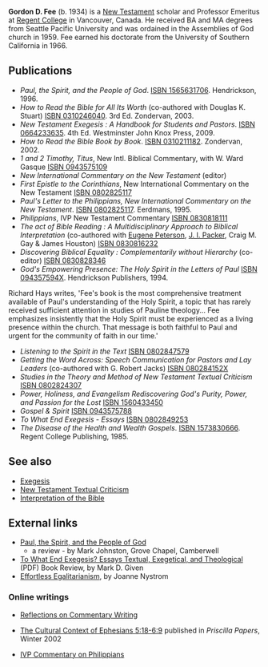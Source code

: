**Gordon D. Fee** (b. 1934) is a
[New Testament](New_Testament "New Testament") scholar and
Professor Emeritus at
[Regent College](Regent_College "Regent College") in Vancouver,
Canada. He received BA and MA degrees from Seattle Pacific
University and was ordained in the Assemblies of God church in
1959. Fee earned his doctorate from the University of Southern
California in 1966.

## Publications

-   *Paul, the Spirit, and the People of God*.
    [ISBN 1565631706](http://www.theopedia.com/Special:BookSources/1565631706).
    Hendrickson, 1996.
-   *How to Read the Bible for All Its Worth* (co-authored with
    Douglas K. Stuart)
    [ISBN 0310246040](http://www.theopedia.com/Special:BookSources/0310246040).
    3rd Ed. Zondervan, 2003.
-   *New Testament Exegesis : A Handbook for Students and Pastors*.
    [ISBN 0664233635](http://www.theopedia.com/Special:BookSources/0664233635).
    4th Ed. Westminster John Knox Press, 2009.
-   *How to Read the Bible Book by Book*.
    [ISBN 0310211182](http://www.theopedia.com/Special:BookSources/0310211182).
    Zondervan, 2002.
-   *1 and 2 Timothy, Titus*, New Intl. Biblical Commentary, with
    W. Ward Gasque
    [ISBN 0943575109](http://www.theopedia.com/Special:BookSources/0943575109)
-   *New International Commentary on the New Testament* (editor)
-   *First Epistle to the Corinthians*, New International
    Commentary on the New Testament
    [ISBN 0802825117](http://www.theopedia.com/Special:BookSources/0802825117)
-   *Paul's Letter to the Philippians, New International Commentary on the New Testament*.
    [ISBN 0802825117](http://www.theopedia.com/Special:BookSources/0802825117).
    Eerdmans, 1995.
-   *Philippians*, IVP New Testament Commentary
    [ISBN 0830818111](http://www.theopedia.com/Special:BookSources/0830818111)
-   *The act of Bible Reading : A Multidisciplinary Approach to Biblical Interpretation*
    (co-authored with
    [Eugene Peterson](Eugene_Peterson "Eugene Peterson"),
    [J. I. Packer](J._I._Packer "J. I. Packer"), Craig M. Gay & James
    Houston)
    [ISBN 0830816232](http://www.theopedia.com/Special:BookSources/0830816232)
-   *Discovering Biblical Equality : Complementarily without Hierarchy*
    (co-editor)
    [ISBN 0830828346](http://www.theopedia.com/Special:BookSources/0830828346)
-   *God's Empowering Presence: The Holy Spirit in the Letters of Paul*
    [ISBN 094357594X](http://www.theopedia.com/Special:BookSources/094357594X).
    Hendrickson Publishers, 1994.

Richard Hays writes, 'Fee's book is the most comprehensive
treatment available of Paul's understanding of the Holy Spirit, a
topic that has rarely received sufficient attention in studies of
Pauline theology... Fee emphasizes insistently that the Holy Spirit
must be experienced as a living presence within the church. That
message is both faithful to Paul and urgent for the community of
faith in our time.'
-   *Listening to the Spirit in the Text*
    [ISBN 0802847579](http://www.theopedia.com/Special:BookSources/0802847579)
-   *Getting the Word Across: Speech Communication for Pastors and Lay Leaders*
    (co-authored with G. Robert Jacks)
    [ISBN 080284152X](http://www.theopedia.com/Special:BookSources/080284152X)
-   *Studies in the Theory and Method of New Testament Textual Criticism*
    [ISBN 0802824307](http://www.theopedia.com/Special:BookSources/0802824307)
-   *Power, Holiness, and Evangelism Rediscovering God's Purity, Power, and Passion for the Lost*
    [ISBN 1560433450](http://www.theopedia.com/Special:BookSources/1560433450)
-   *Gospel & Spirit*
    [ISBN 0943575788](http://www.theopedia.com/Special:BookSources/0943575788)
-   *To What End Exegesis - Essays*
    [ISBN 0802849253](http://www.theopedia.com/Special:BookSources/0802849253)
-   *The Disease of the Health and Wealth Gospels*.
    [ISBN 1573830666](http://www.theopedia.com/Special:BookSources/1573830666).
    Regent College Publishing, 1985.

## See also

-   [Exegesis](Exegesis "Exegesis")
-   [New Testament Textual Criticism](New_Testament_Textual_Criticism "New Testament Textual Criticism")
-   [Interpretation of the Bible](Interpretation_of_the_Bible "Interpretation of the Bible")

## External links

-   [Paul, the Spirit, and the People of God](http://www.e-n.org.uk/1998-02/354-Paul-the-Spirit-and-the-People-of-God.htm)
    - a review - by Mark Johnston, Grove Chapel, Camberwell
-   [To What End Exegesis? Essays Textual, Exegetical, and Theological](http://www.bookreviews.org/pdf/1702_755.pdf)
    (PDF) Book Review, by Mark D. Given
-   [Effortless Egalitarianism](http://www.cbeinternational.org/new/about/Gordon.Fee.shtml),
    by Joanne Nystrom

### Online writings

-   [Reflections on Commentary Writing](http://theologytoday.ptsem.edu/jan1990/v46-4-article3.htm)
-   [The Cultural Context of Ephesians 5:18-6:9](http://www.cbeinternational.org/new/free_articles/ephesians5.shtml)
    published in *Priscilla Papers*, Winter 2002

-   [IVP Commentary on Philippians](http://www.biblegateway.com/resources/commentaries/index.php?action=getBookSections&cid=8&source=)



